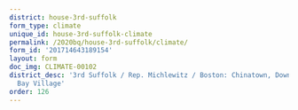 ```yaml
---
district: house-3rd-suffolk
form_type: climate
unique_id: house-3rd-suffolk-climate
permalink: /2020bq/house-3rd-suffolk/climate/
form_id: '201714643189154'
layout: form
doc_img: CLIMATE-00102
district_desc: '3rd Suffolk / Rep. Michlewitz / Boston: Chinatown, Downtown Crossing,
  Bay Village'
order: 126
---
```

